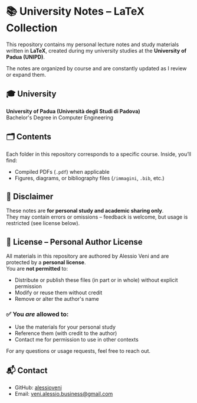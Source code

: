 # 📚 University Notes – LaTeX Collection

This repository contains my personal lecture notes and study materials written in **LaTeX**, created during my university studies at the **University of Padua (UNIPD)**.

The notes are organized by course and are constantly updated as I review or expand them.

## 🎓 University

**University of Padua (Università degli Studi di Padova)**  
Bachelor's Degree in Computer Engineering 

## 🗂️ Contents

Each folder in this repository corresponds to a specific course. Inside, you’ll find:
- Compiled PDFs (`.pdf`) when applicable
- Figures, diagrams, or bibliography files (`/immagini`, `.bib`, etc.)

## 📌 Disclaimer

These notes are **for personal study and academic sharing only**.  
They may contain errors or omissions – feedback is welcome, but usage is restricted (see license below).

## 🚫 License – Personal Author License

All materials in this repository are authored by Alessio Veni and are protected by a **personal license**.  
You are **not permitted** to:
- Distribute or publish these files (in part or in whole) without explicit permission
- Modify or reuse them without credit
- Remove or alter the author's name

### ✅ You *are* allowed to:
- Use the materials for your personal study
- Reference them (with credit to the author)
- Contact me for permission to use in other contexts

For any questions or usage requests, feel free to reach out.

## 📬 Contact

- GitHub: [alessioveni](https://github.com/alessioveni)
- Email: veni.alessio.business@gmail.com

